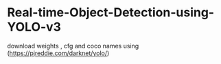 # Real-time-Object-Detection-using-YOLO-v3

download weights , cfg and coco names using (https://pjreddie.com/darknet/yolo/)
